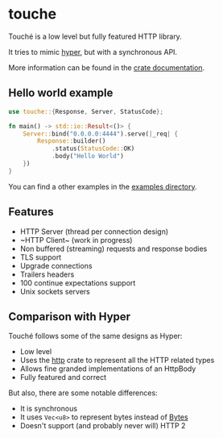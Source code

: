 # touche

Touché is a low level but fully featured HTTP library.

It tries to mimic [hyper](https://crates.io/crates/hyper), but with a synchronous API.

More information can be found in the [crate documentation](https://docs.rs/touche).

## Hello world example

```rust
use touche::{Response, Server, StatusCode};

fn main() -> std::io::Result<()> {
    Server::bind("0.0.0.0:4444").serve(|_req| {
        Response::builder()
            .status(StatusCode::OK)
            .body("Hello World")
    })
}
```

You can find a other examples in the [examples directory](https://github.com/reu/touche/tree/master/examples).

## Features
- HTTP Server (thread per connection design)
- ~HTTP Client~ (work in progress)
- Non buffered (streaming) requests and response bodies
- TLS support
- Upgrade connections
- Trailers headers
- 100 continue expectations support
- Unix sockets servers

## Comparison with Hyper

Touché follows some of the same designs as Hyper:

- Low level
- Uses the [http](https://crates.io/crates/http) crate to represent all the HTTP related types
- Allows fine granded implementations of an HttpBody
- Fully featured and correct

But also, there are some notable differences:
- It is synchronous
- It uses `Vec<u8>` to represent bytes instead of [Bytes](https://crates.io/crates/bytes)
- Doesn't support (and probably never will) HTTP 2
